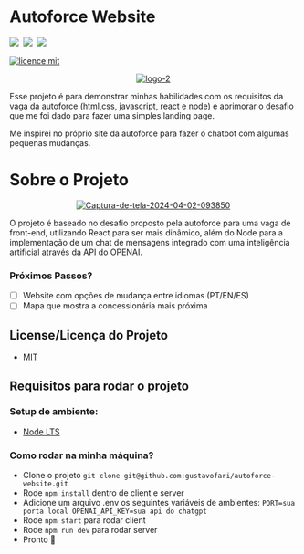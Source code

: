 # Autoforce Website
<img src ="https://img.shields.io/badge/Node.js-43853D?style=for-the-badge&logo=node-dot-js&logoColor=white" />&nbsp;
<img src ="https://img.shields.io/badge/React-20232A?style=for-the-badge&logo=react&logoColor=61DAFB" />&nbsp;
<img src ="https://img.shields.io/badge/JavaScript-F7DF1E?style=for-the-badge&logo=javascript&logoColor=black" />&nbsp;

[![licence mit](https://img.shields.io/badge/licence-MIT-blue.svg)](./LICENSE)

<p align="center">
 <a href="https://ibb.co/ns0QK5T"><img src="https://blog.autoforce.com/wp-content/uploads/2020/06/logo-2.png" alt="logo-2" border="0"></a>
</p>

Esse projeto é para demonstrar minhas habilidades com os requisitos da vaga da autoforce (html,css, javascript, react e node) e aprimorar o desafio que me foi dado para fazer uma simples landing page.

Me inspirei no próprio site da autoforce para fazer o chatbot com algumas pequenas mudanças.

# Sobre o Projeto
<p align="center">
 <a href="https://ibb.co/mD1G5Px"><img src="https://i.ibb.co/Bzdt2Y1/Captura-de-tela-2024-04-02-093850.png" alt="Captura-de-tela-2024-04-02-093850" border="0"></a>
</p>
<p>
O projeto é baseado no desafio proposto pela autoforce para uma vaga de front-end, utilizando React para ser mais dinâmico, além do Node para a implementação de um chat de mensagens integrado com uma inteligência artificial através da API do OPENAI.
</p>


### Próximos Passos?
- [ ] Website com opções de mudança entre idiomas (PT/EN/ES)
- [ ] Mapa que mostra a concessionária mais próxima

## License/Licença do Projeto

- [MIT](./LICENSE)

## Requisitos para rodar o projeto

### Setup de ambiente:

- [Node LTS](https://nodejs.org/en)

### Como rodar na minha máquina?

- Clone o projeto `git clone git@github.com:gustavofari/autoforce-website.git`
- Rode `npm install` dentro de client e server
- Adicione um arquivo .env os seguintes variáveis de ambientes:
  `PORT=sua porta local
   OPENAI_API_KEY=sua api do chatgpt`
- Rode `npm start` para rodar client
- Rode `npm run dev` para rodar server
- Pronto 🎉
